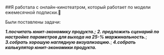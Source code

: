 ##Я работала с онлайн-кинотеатром, который работает по модели ежемесячной подписки.🎥

Были поставлены задачи:

***1.посчитать юнит-экономику продукта.;***
***2. предложить сценарий по настройке параметров для выхода на 25-% маржинальность.***;
***3.собрать хорошую наглядную визуализацию.***;
***4.собрать калькулятор юнит-экономики продукта.***
